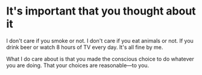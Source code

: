 # It's important that you thought about it

I don't care if you smoke or not. I don't care if you eat animals or not. If you drink beer or watch 8 hours of TV every day. It's all fine by me.

What I do care about is that you made the conscious choice to do whatever you are doing. That your choices are reasonable&mdash;to you.
